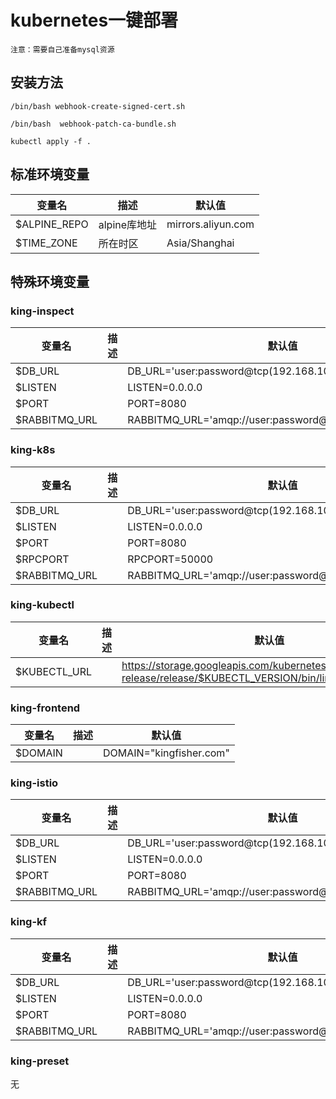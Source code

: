 # kubernetes一键部署

`注意：需要自己准备mysql资源`

## 安装方法

```
/bin/bash webhook-create-signed-cert.sh

/bin/bash  webhook-patch-ca-bundle.sh

kubectl apply -f . 
```

## 标准环境变量

变量名 | 描述 | 默认值
------------ | ------------- | -------------
$ALPINE_REPO |alpine库地址| mirrors.aliyun.com
$TIME_ZONE |所在时区| Asia/Shanghai

## 特殊环境变量

### king-inspect 

变量名 | 描述 | 默认值
------------ | ------------- | -------------
$DB_URL || DB_URL='user:password@tcp(192.168.10.100:3306)/kingfisher'
$LISTEN || LISTEN=0.0.0.0
$PORT || PORT=8080
$RABBITMQ_URL || RABBITMQ_URL='amqp://user:password@king-rabbitmq:5672/'

### king-k8s
变量名 | 描述 | 默认值
------------ | ------------- | -------------
$DB_URL || DB_URL='user:password@tcp(192.168.10.100:3306)/kingfisher'
$LISTEN || LISTEN=0.0.0.0
$PORT || PORT=8080
$RPCPORT || RPCPORT=50000
$RABBITMQ_URL || RABBITMQ_URL='amqp://user:password@king-rabbitmq:5672/'

### king-kubectl 
变量名 | 描述 | 默认值
------------ | ------------- | -------------
$KUBECTL_URL || https://storage.googleapis.com/kubernetes-release/release/$KUBECTL_VERSION/bin/linux/amd64/kubectl

### king-frontend 

变量名 | 描述 | 默认值
------------ | ------------- | -------------
$DOMAIN || DOMAIN="kingfisher.com"

### king-istio

变量名 | 描述 | 默认值
------------ | ------------- | -------------
$DB_URL || DB_URL='user:password@tcp(192.168.10.100:3306)/kingfisher'
$LISTEN || LISTEN=0.0.0.0
$PORT || PORT=8080
$RABBITMQ_URL || RABBITMQ_URL='amqp://user:password@king-rabbitmq:5672/'

### king-kf

变量名 | 描述 | 默认值
------------ | ------------- | -------------
$DB_URL || DB_URL='user:password@tcp(192.168.10.100:3306)/kingfisher'
$LISTEN || LISTEN=0.0.0.0
$PORT || PORT=8080
$RABBITMQ_URL || RABBITMQ_URL='amqp://user:password@king-rabbitmq:5672/'

### king-preset 

无

